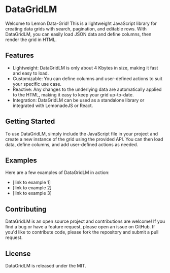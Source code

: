 <h1>DataGridLM</h1><p>Welcome to Lemon Data-Grid! This is a lightweight JavaScript library for creating data grids with search, pagination, and editable rows. With DataGridLM, you can easily load JSON data and define columns, then render the grid in HTML.</p><h2>Features</h2><ul><li>Lightweight: DataGridLM is only about 4 Kbytes in size, making it fast and easy to load.</li><li>Customizable: You can define columns and user-defined actions to suit your specific use case.</li><li>Reactive: Any changes to the underlying data are automatically applied to the HTML, making it easy to keep your grid up-to-date.</li><li>Integration: DataGridLM can be used as a standalone library or integrated with LemonadeJS or React.</li></ul><h2>Getting Started</h2><p>To use DataGridLM, simply include the JavaScript file in your project and create a new instance of the grid using the provided API. You can then load data, define columns, and add user-defined actions as needed.</p><h2>Examples</h2><p>Here are a few examples of DataGridLM in action:</p><ul><li>[link to example 1]</li><li>[link to example 2]</li><li>[link to example 3]</li></ul><h2>Contributing</h2><p>DataGridLM is an open source project and contributions are welcome! If you find a bug or have a feature request, please open an issue on GitHub. If you'd like to contribute code, please fork the repository and submit a pull request.</p><h2>License</h2><p>DataGridLM is released under the MIT.</p>

